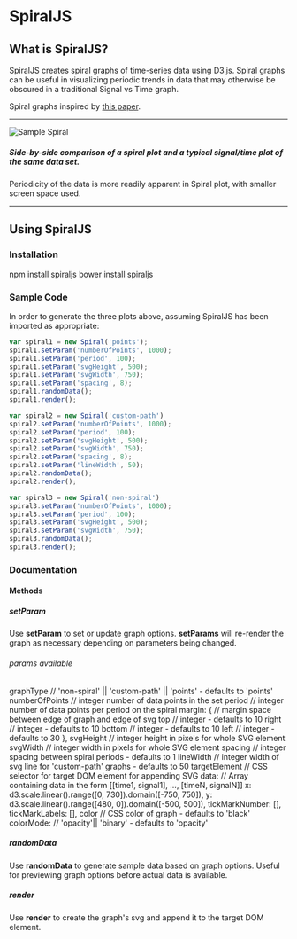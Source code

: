 # SpiralJS

## What is SpiralJS?
SpiralJS creates spiral graphs of time-series data using D3.js. Spiral graphs can be useful in visualizing periodic trends in data that may otherwise be obscured in a traditional Signal vs Time graph.

Spiral graphs inspired by [this paper](http://ieg.ifs.tuwien.ac.at/~aigner/teaching/ws06/infovis_ue/papers/spiralgraph_weber01visualizing.pdf).

***

![Sample Spiral](https://s3-us-west-2.amazonaws.com/github-imgs/spiraljs/Untitled-1.jpg)
##### Side-by-side comparison of a spiral plot and a typical signal/time plot of the same data set.
Periodicity of the data is more readily apparent in Spiral plot, with smaller screen space used.

***

## Using SpiralJS

### Installation
npm install spiraljs
bower install spiraljs

### Sample Code
In order to generate the three plots above, assuming SpiralJS has been imported as appropriate:
```javascript
var spiral1 = new Spiral('points');
spiral1.setParam('numberOfPoints', 1000);
spiral1.setParam('period', 100);
spiral1.setParam('svgHeight', 500);
spiral1.setParam('svgWidth', 750);
spiral1.setParam('spacing', 8);
spiral1.randomData();
spiral1.render();

var spiral2 = new Spiral('custom-path')
spiral2.setParam('numberOfPoints', 1000);
spiral2.setParam('period', 100);
spiral2.setParam('svgHeight', 500);
spiral2.setParam('svgWidth', 750);
spiral2.setParam('spacing', 8);
spiral2.setParam('lineWidth', 50);
spiral2.randomData();
spiral2.render();

var spiral3 = new Spiral('non-spiral')
spiral3.setParam('numberOfPoints', 1000);
spiral3.setParam('period', 100);
spiral3.setParam('svgHeight', 500);
spiral3.setParam('svgWidth', 750);
spiral3.randomData();
spiral3.render();
```

### Documentation
#### Methods
##### setParam
Use **setParam** to set or update graph options. **setParams** will re-render the graph as necessary depending on parameters being changed.
###### params available
graphType // 'non-spiral' || 'custom-path' || 'points' - defaults to 'points'
numberOfPoints // integer number of data points in the set 
period // integer number of data points per period on the spiral
margin: { // margin space between edge of graph and edge of svg
  top // integer - defaults to 10
  right  // integer - defaults to 10
  bottom  // integer - defaults to 10
  left  // integer - defaults to 30
},
svgHeight // integer height in pixels for whole SVG element
svgWidth // integer width in pixels for whole SVG element
spacing // integer spacing between spiral periods - defaults to 1
lineWidth // integer width of svg line for 'custom-path' graphs - defaults to 50
targetElement // CSS selector for target DOM element for appending SVG 
data: // Array containing data in the form [[time1, signal1], ..., [timeN, signalN]]
x: d3.scale.linear().range([0, 730]).domain([-750, 750]),
y: d3.scale.linear().range([480, 0]).domain([-500, 500]),
tickMarkNumber: [],
tickMarkLabels: [],
color // CSS color of graph - defaults to 'black'
colorMode: // 'opacity'|| 'binary' - defaults to 'opacity'

##### randomData
Use **randomData** to generate sample data based on graph options. Useful for previewing graph options before actual data is available.

##### render
Use **render** to create the graph's svg and append it to the target DOM element.


